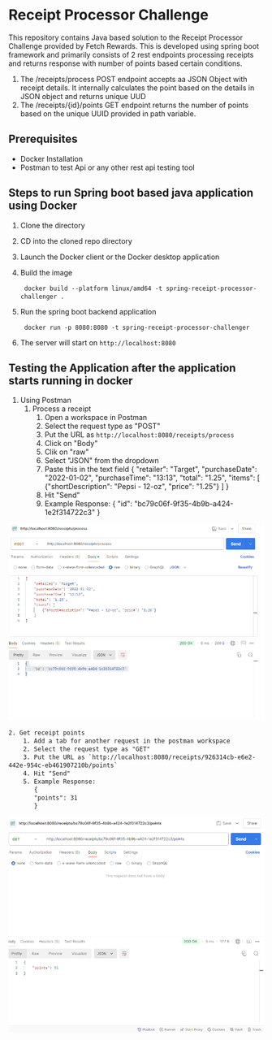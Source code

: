 # Receipt Processor Challenge

This repository contains Java based solution to the Receipt Processor Challenge  provided by Fetch Rewards. This is developed using spring boot framework and primarily consists of 2 rest endpoints processing receipts and returns response with number of points based certain conditions.

1. The /receipts/process POST endpoint accepts aa JSON Object with receipt details. It internally calculates the point based on the details in JSON object and returns unique UUD
2. The /receipts/{id}/points GET endpoint returns the number of points based on the unique UUID provided in path variable.

## Prerequisites
- Docker Installation
- Postman to test Api or any other rest api testing tool

## Steps to run Spring boot based java application using Docker

1. Clone the directory
2. CD into the cloned repo directory
2. Launch the Docker client or the Docker desktop application
3. Build the image

        docker build --platform linux/amd64 -t spring-receipt-processor-challenger .

4. Run the spring boot backend application

        docker run -p 8080:8080 -t spring-receipt-processor-challenger

5. The server will start on `http://localhost:8080`


## Testing the Application after the application starts running in docker

1. Using Postman
    1. Process a receipt
        1. Open a workspace in Postman
        2. Select the request type as "POST"
        3. Put the URL as `http://localhost:8080/receipts/process`
        4. Click on "Body"
        5. Clik on "raw"
        6. Select "JSON" from the dropdown
        7. Paste this in the text field
           {
           "retailer": "Target",
           "purchaseDate": "2022-01-02",
           "purchaseTime": "13:13",
           "total": "1.25",
           "items": [
           {"shortDescription": "Pepsi - 12-oz", "price": "1.25"}
           ]
           }
        8. Hit "Send"
        9. Example Response:
           {
           "id": "bc79c06f-9f35-4b9b-a424-1e2f314722c3"
           }

![img.png](ReceiptsPostResponse.png)

    2. Get receipt points
        1. Add a tab for another request in the postman workspace
        2. Select the request type as "GET"
        3. Put the URL as `http://localhost:8080/receipts/926314cb-e6e2-442e-954c-eb461907210b/points`
        4. Hit "Send"
        5. Example Response:
           {
           "points": 31
           }


![img.png](PointsResponsePostman.png)
